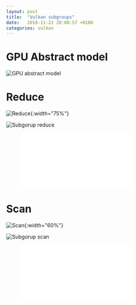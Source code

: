 ```yaml
---
layout: post
title:  "Vulkan subgroups"
date:   2018-11-22 20:00:57 +0100
categories: vulkan
---
```


# GPU Abstract model

![GPU abstract model](/blog/assets/gpu.png)

# Reduce

![Reduce](/blog/assets/reduce.png){:width="75%"}

![Subgorup reduce](/blog/assets/subgroup_reduce.png)

<figure>
  <embed type="image/svg+xml" src="/blog/assets/reduce.svg" />
</figure>

# Scan

![Scan](/blog/assets/scan.png){:width="60%"}

![Subgorup scan](/blog/assets/subgroup_scan.png)

<figure>
  <embed type="image/svg+xml" src="/blog/assets/scan.svg" />
</figure>